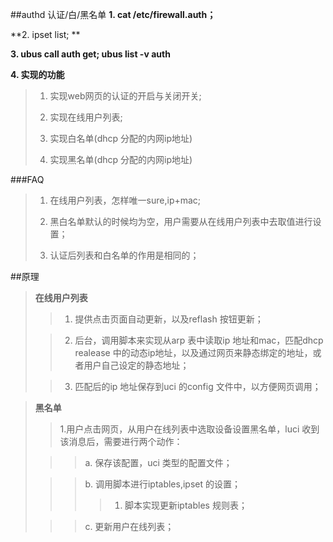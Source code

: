 ##authd 认证/白/黑名单
**1. cat /etc/firewall.auth；**
>

**2. ipset list; **
>

**3. ubus call auth get; ubus list -v auth**

**4. 实现的功能**
>
>1. 实现web网页的认证的开启与关闭开关;
>
>2. 实现在线用户列表;
>
>3. 实现白名单(dhcp 分配的内网ip地址)
>
>4. 实现黑名单(dhcp 分配的内网ip地址)

###FAQ

>1. 在线用户列表，怎样唯一sure,ip+mac;
>
>2. 黑白名单默认的时候均为空，用户需要从在线用户列表中去取值进行设置；
>
>3. 认证后列表和白名单的作用是相同的；

##原理
>**在线用户列表**
>
>>1. 提供点击页面自动更新，以及reflash 按钮更新；
>
>>2. 后台，调用脚本来实现从arp 表中读取ip 地址和mac，匹配dhcp realease 中的动态ip地址，以及通过网页来静态绑定的地址，或者用户自己设定的静态地址；
>
>>3. 匹配后的ip 地址保存到uci 的config 文件中，以方便网页调用；

>**黑名单**
>
>>1.用户点击网页，从用户在线列表中选取设备设置黑名单，luci 收到该消息后，需要进行两个动作：
>
>>>a. 保存该配置，uci 类型的配置文件；
>
>>>b. 调用脚本进行iptables,ipset 的设置；
>>>>1. 脚本实现更新iptables 规则表；
>
>>>c. 更新用户在线列表；
